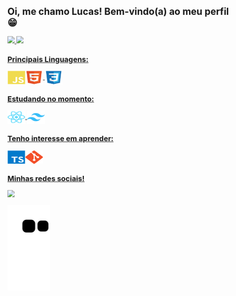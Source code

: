 ## Oi, me chamo Lucas! Bem-vindo(a) ao meu perfil 😁


 <div>
   <a href="https://github.com/LucasDev-18">
   <img height="180em" src="https://github-readme-stats.vercel.app/api?username=LucasDev-18&show_icons=true&theme=algolia&include_all_commits=true&count_private=true"/>
   <img height="180em" src="https://github-readme-stats.vercel.app/api/top-langs/?username=LucasDev-18&layout=compact&langs_count=6&theme=algolia"/>
</div>

### Principais Linguagens:

  <img align="center" alt="Js" height="30" width="40" src="https://raw.githubusercontent.com/devicons/devicon/master/icons/javascript/javascript-plain.svg"><img align="center" alt="HTML" height="30" width="40" src="https://raw.githubusercontent.com/devicons/devicon/master/icons/html5/html5-original.svg">
  <img align="center" alt="CSS" height="30" width="40" src="https://raw.githubusercontent.com/devicons/devicon/master/icons/css3/css3-original.svg">
</div>

### Estudando no momento:
<img align="center" alt="React" height="30" width="40" src="https://raw.githubusercontent.com/devicons/devicon/1119b9f84c0290e0f0b38982099a2bd027a48bf1/icons/react/react-original.svg">
<img align="center" alt="TailwindCSS" height="30" width="40" src="https://raw.githubusercontent.com/devicons/devicon/ca28c779441053191ff11710fe24a9e6c23690d6/icons/tailwindcss/tailwindcss-original.svg">

### Tenho interesse em aprender: 
  <img align="center" alt="Ts" height="30" width="40" src="https://raw.githubusercontent.com/devicons/devicon/1119b9f84c0290e0f0b38982099a2bd027a48bf1/icons/typescript/typescript-original.svg"><img align="center" alt="Ts" height="30" width="40" 
src="https://github.com/devicons/devicon/blob/master/icons/git/git-original.svg">

  ### Minhas redes sociais!
 
<div>
 <a href="https://www.linkedin.com/in/jos%C3%A9-lucas-63748723b/" target="_blank"><img src="https://img.shields.io/badge/-LinkedIn-%230077B5?style=for-the-badge&logo=linkedin&logoColor=white" target="_blank"></a> 
 
  ![Snake animation](https://github.com/LucasDev-18/LucasDev-18/blob/output/github-contribution-grid-snake.svg)

</div>
